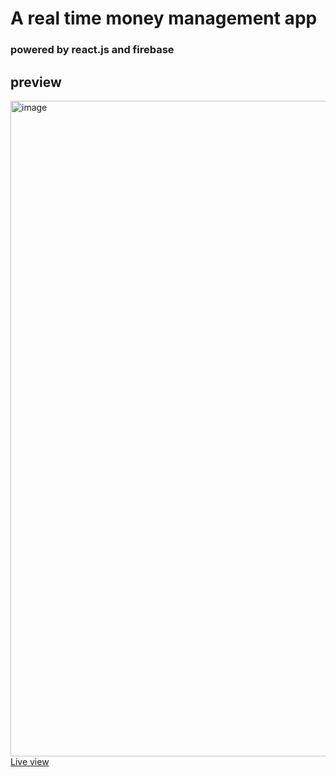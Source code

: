 # A real time money management app
### powered by react.js and firebase 
## preview
<img width="1049" alt="image" src="https://user-images.githubusercontent.com/87960642/188794363-0666e3bc-5385-47d0-b9a5-56ece77b1d43.png">
<br />
<a href='https://mymoney-7ea91.firebaseapp.com/'>Live view</a>
